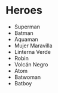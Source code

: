 # Heroes

* Superman
* Batman
* Aquaman
* Mujer Maravilla
* Linterna Verde
* Robin
* Volcán Negro
* Atom
* Batwoman
* Batboy
